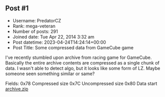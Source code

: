 ## Post #1
- Username: PredatorCZ
- Rank: mega-veteran
- Number of posts: 291
- Joined date: Tue Apr 22, 2014 3:32 am
- Post datetime: 2023-04-24T14:24:14+00:00
- Post Title: Some compressed data from GameCube game

I've recently stumbled upon archive from racing game for GameCube.
Basically the entire archive contents are compressed as a single chunk of data.
I wasn't able to detect algo, but it looks like some form of LZ.
Maybe someone seen something similar or same?

Fields:
0x78 Compressed size
0x7C Uncompressed size
0x80 Data start
[archive.zip](https://xentaxbackup.github.io/file/23712_archive.zip)
